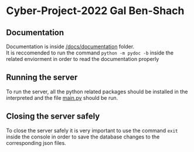 # Cyber-Project-2022 Gal Ben-Shach

## Documentation

Documentation is inside [/docs/documentation](https://benshcha.github.io/Cyber-Project-2022/docs/documentation/main.html) folder.  
It is reccomended to run the command `python -m pydoc -b` inside the related enviorment in order to read the documentation properly

## Running the server

To run the server, all the python related packages should be installed in the interpreted and the file [main.py](main.py) should be run.

## Closing the server safely

To close the server safely it is very important to use the command `exit` inside the console in order to save the database changes to the corresponding json files.
